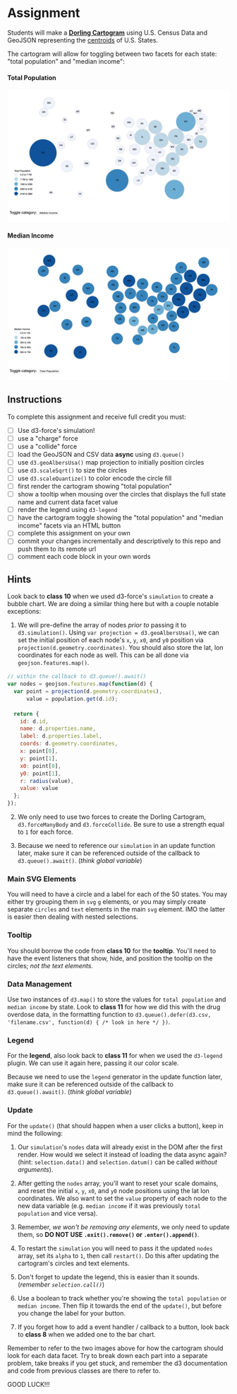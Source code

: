 # Assignment
Students will make a [**Dorling Cartogram**](http://carto.maps.arcgis.com/apps/StorytellingTextLegend/index.html?appid=b686a7679cb747e9825d1d1bb6b26046) using U.S. Census Data and GeoJSON representing the [centroids](https://en.wikipedia.org/wiki/Centroid) of U.S. States.

The cartogram will allow for toggling between two facets for each state: "total population" and "median income":

#### Total Population
![](img/dorling1.png)

#### Median Income
![](img/dorling2.png)

## Instructions
To complete this assignment and receive full credit you must:
- [ ] Use d3-force's simulation!
- [ ] use a "charge" force
- [ ] use a "collide" force
- [ ] load the GeoJSON and CSV data **async** using `d3.queue()`
- [ ] use `d3.geoAlbersUsa()` map projection to initially position circles
- [ ] use `d3.scaleSqrt()` to size the circles
- [ ] use `d3.scaleQuantize()` to color encode the circle fill
- [ ] first render the cartogram showing "total population"
- [ ] show a tooltip when mousing over the circles that displays the full state name and current data facet value
- [ ] render the legend using `d3-legend`
- [ ] have the cartogram toggle showing the "total population" and "median income" facets via an HTML button
- [ ] complete this assignment on your own
- [ ] commit your changes incrementally and descriptively to this repo and push them to its remote url
- [ ] comment each code block in your own words

## Hints
Look back to **class 10** when we used d3-force's `simulation` to create a bubble chart. We are doing a similar thing here but with a couple notable exceptions:

1. We will pre-define the array of nodes _prior to_ passing it to `d3.simulation()`. Using `var projection = d3.geoAlbersUsa()`, we can set the initial position of each node's `x`, `y`, `x0`, and `y0` position via `projection(d.geometry.coordinates)`. You should also store the lat, lon coordinates for each node as well. This can be all done via `geojson.features.map()`.

  ```js
  // within the callback to d3.queue().await()
  var nodes = geojson.features.map(function(d) {
    var point = projection(d.geometry.coordinates),
        value = population.get(d.id);

    return {
      id: d.id,
      name: d.properties.name,
      label: d.properties.label,
      coords: d.geometry.coordinates,
      x: point[0],
      y: point[1],
      x0: point[0],
      y0: point[1],
      r: radius(value),
      value: value
    };
  });
  ```

2. We only need to use two forces to create the Dorling Cartogram, `d3.forceManyBody` and `d3.forceCollide`. Be sure to use a strength equal to `1` for each force.

3. Because we need to reference our `simulation` in an update function later, make sure it can be referenced outside of the callback to `d3.queue().await()`. (_think global variable_)

### Main SVG Elements
You will need to have a circle and a label for each of the 50 states. You may either try grouping them in `svg` `g` elements, or you may simply create separate `circles` and `text` elements in the main `svg` element. IMO the latter is easier then dealing with nested selections.

### Tooltip
You should borrow the code from **class 10** for the **tooltip**. You'll need to have the event listeners that show, hide, and position the tooltip on the circles; _not the text elements._

### Data Management
Use two instances of `d3.map()` to store the values for `total population` and `median income` by state. Look to **class 11** for how we did this with the drug overdose data, in the formatting function to `d3.queue().defer(d3.csv, 'filename.csv', function(d) { /* look in here */ })`.

### Legend
For the **legend**, also look back to **class 11** for when we used the `d3-legend` plugin. We can use it again here, passing it our color scale.

Because we need to use the `legend` generator in the update function later, make sure it can be referenced outside of the callback to `d3.queue().await()`. (_think global variable_)

### Update
For the `update()` (that should happen when a user clicks a button), keep in mind the following:

1. Our `simulation`'s `nodes` data will already exist in the DOM after the first render. How would we select it instead of loading the data async again? (hint: `selection.data()` and `selection.datum()` can be called _without arguments_).

2. After getting the `nodes` array, you'll want to reset your scale domains, and reset the initial `x`, `y`, `x0`, and `y0` node positions using the lat lon coordinates. We also want to set the `value` property of each node to the new data variable (e.g. `median income` if it was previously `total population` and vice versa).

3. Remember, _we won't be removing any elements_, we only need to update them, so **DO NOT USE `.exit().remove()` or `.enter().append()`**.

4. To restart the `simulation` you will need to pass it the updated `nodes` array, set its `alpha` to `1`, then call `restart()`. Do this after updating the cartogram's circles and text elements.

5. Don't forget to update the legend, this is easier than it sounds. (_remember `selection.call()`_)

6. Use a boolean to track whether you're showing the `total population` or `median income`. Then flip it towards the end of the `update()`, but before you change the label for your button.

7. If you forget how to add a event handler / callback to a button, look back to **class 8** when we added one to the bar chart.

Remember to refer to the two images above for how the cartogram should look for each data facet. Try to break down each part into a separate problem, take breaks if you get stuck, and remember the d3 documentation and code from previous classes are there to refer to.

GOOD LUCK!!!
